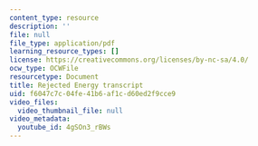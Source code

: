 ```yaml
---
content_type: resource
description: ''
file: null
file_type: application/pdf
learning_resource_types: []
license: https://creativecommons.org/licenses/by-nc-sa/4.0/
ocw_type: OCWFile
resourcetype: Document
title: Rejected Energy transcript
uid: f6047c7c-04fe-41b6-af1c-d60ed2f9cce9
video_files:
  video_thumbnail_file: null
video_metadata:
  youtube_id: 4gSOn3_rBWs
---
```

